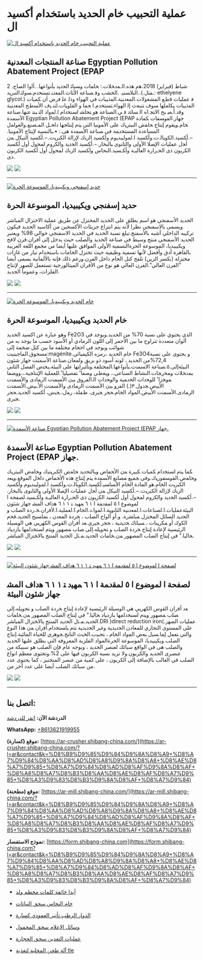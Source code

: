 # عملية التحبيب خام الحديد باستخدام أكسيد ال

<a href="https://swt.shibang-china.com/?l=ar&img&k=%D8%B9%D9%85%D9%84%D9%8A%D8%A9+%D8%A7%D9%84%D8%AA%D8%AD%D8%A8%D9%8A%D8%A8+%D8%AE%D8%A7%D9%85+%D8%A7%D9%84%D8%AD%D8%AF%D9%8A%D8%AF+%D8%A8%D8%A7%D8%B3%D8%AA%D8%AE%D8%AF%D8%A7%D9%85+%D8%A3%D9%83%D8%B3%D9%8A%D8%AF+%D8%A7%D9%84" target="_blank">![عملية التحبيب خام الحديد باستخدام أكسيد ال](http://static.shibang-china.com/all-800x300/876.jpg)</a>

## صناعة المنتجات المعدنية Egyptian Pollution Abatement Project (EPAP
2 شباط (فبراير) 2018.ﻫﻡ ﻫﺫﻩ.ﺍﻟ.ﻤﺩﺨﻼﺕ.: ﺨﺎﻤﺎﺕ ﻭﺴﺒﺎﺌ ﺍﻟﺤﺩﻴﺩ ﺒﺄﻨﻭﺍﻋﻬﺎ. .ﺃﻟﻭﺍ ﺍﻟﺼﺎﺝ. .ﺍﻟﺒﻼﺴﺘﻴ. .ﺍﻟﺨﺸﺏ ﻭﻓ ﺼﻨﺎﻋﺔ ﺍﻷﺜﺎﺙ.ﺍﻟﻤﻌﺩﻨ ﺘﺴﺘﺨﺩﻡ.ﺴﻭﺍﺌ.ﺍﻟﺘﺒﺭﻴﺩ.(.ﻤﺜل.: ethelyene glycol.) ﻓ ﻋﻤﻠﻴﺎﺕ ﻗﻁﻊ ﺍﻟﻤﺸﻐﻭﻻﺕ.ﺍﻟﻤﻌﺩﻨﻴﺔ.ﺍﻟﻤﺫﻴﺒﺎﺕ ﻓﻲ ﺍﻟﻬﻭﺍﺀ ﻭﺫﻟ ﻋﻠ ﻓﺭﺽ ﺃﻥ ﻜﻤﻴﺎﺕ ﺍﻟﻤﺫﻴﺒﺎﺕ ﺒﻜﺎﻤﻠﻬﺎ ﺴﻭﻑ ﺘﻨﺒﻌﺙ ﺇﻟ ﺍﻟﻬﻭﺍﺀ.ﺘﺴﺘﺨﺩﻡ.ﺍ ﺤﻤﺎ ﻭ ﺍﻟﻘﻠﻭﻴﺎﺕ.ﻟﺘﻨ ﻴﻑ ﺍﻷﺴﻁﺢ ﺍﻟﻤﻌﺩﻨﻴﺔ ﻭﻗﺩ.ﺃ.ﺼ ﺒﺢ ﺍﻻﺘﺠ ﺎﻩ ﺍﻟ ﺴﺎﺌﺩ ﻓ ﻲ.ﺍﻟﺼﻨﺎﻋﺔ ﻫﻭ ﺘﺤﺎﺸ ﺍﺴﺘﺨﺩﺍﻡ ﺍ.ﻟﻤﻭﺍﺩ ﺍﻟﺘ ﻴﻨﺘ ﻋﻨﻬﺎ.صناعة الأسمدة Egyptian Pollution Abatement Project (EPAP جهاز.ﺍﻟﻔﻭﺴﻔﺎﺕ ﻜﻤﺎﺩﺓ ﺨﺎﻡ.ﻭﻴﻘﻭﻡ ﺇﻨﺘﺎﺝ ﺤﺎﻤﺽ ﺍﻟﻨﻴﺘﺭﻴﻙ ﻋﻠﻰ ﺍﻷﻤﻭﻨﻴﺎ ﺍﻟﺘﻰ ﻴﺘﻡ ﺇﻨﺘﺎﺠﻬﺎ ﺩﺍﺨـل ﺍﻟﻤـﺼﻨﻊ.ﻭﺍﻟﻌﻭﺍﻤل ﺍﻟﻤﺴﺎﻋﺩﺓ ﺍﻟﻤﺴﺘﺨﺩﻤﺔ ﻓﻰ ﺼﻨﺎﻋﺔ ﺍﻷﺴﻤﺩﺓ ﻫﻰ.: •.ﺒﺎﻟﻨﺴﺒﺔ ﻹﻨﺘﺎﺝ ﺍﻷﻤﻭﻨﻴﺎ.−.ﺃﻜﺴﻴﺩ.ﺍﻟﻜﻭﺒﺎﻟ.ﺕ.ﻭﺃﻜﺴﻴﺩ ﺍ.ﻟﻤﻭﻟﻴﺒﺩﻴﻭﻡ ﻭﺃﻜﺴﻴﺩ ﺍﻟﺯﻨﻙ ﻹﺯﺍﻟﺔ ﺍﻟﻜﺒﺭﻴﺕ.−.ﺃﻜﺴﻴﺩ ﺍﻟﻨﻴﻜل ﻤﻥ ﺃﺠل ﻋﻤﻠﻴﺎﺕ ﺍﻹﺼﻼ ﺍﻷﻭﻟﻰ ﻭﺍﻟﺜﺎﻨﻭﻯ ﺒﺎﻟﺒﺨﺎﺭ.−.ﺃﻜﺴﻴﺩ ﺍﻟﺤﺩﻴﺩ ﻭﺍﻟﻜﺭﻭﻡ ﻟﻤﺤﻭل ﺃﻭل ﺃﻜﺴﻴﺩ ﺍﻟﻜﺭﺒﻭﻥ ﺫﻯ ﺍﻟﺤـﺭﺍﺭﺓ ﺍﻟﻌﺎﻟﻴـﺔ ﻭﺃﻜـﺴﻴﺩ.ﺍﻟﻨﺤﺎﺱ ﻭﺃﻜﺴﻴﺩ ﺍﻟﺯﻨﻙ ﻟﻤﺤﻭل ﺃﻭل ﺃﻜﺴﻴﺩ ﺍﻟﻜﺭﺒﻭﻥ ﺫﻯ.


<a href="https://whatsapp.shibangsoft.com/WhatsApp.php" target="_blank" title="WhatsApp">![](http://static.shibang-china.com/icon/whatsapp.png)</a> <a href="https://swt.shibang-china.com/?l=ar&icon&k=%D8%B9%D9%85%D9%84%D9%8A%D8%A9+%D8%A7%D9%84%D8%AA%D8%AD%D8%A8%D9%8A%D8%A8+%D8%AE%D8%A7%D9%85+%D8%A7%D9%84%D8%AD%D8%AF%D9%8A%D8%AF+%D8%A8%D8%A7%D8%B3%D8%AA%D8%AE%D8%AF%D8%A7%D9%85+%D8%A3%D9%83%D8%B3%D9%8A%D8%AF+%D8%A7%D9%84" target="_blank">![](http://static.shibang-china.com/icon/chat-ar.png)</a>

---

<a href="https://swt.shibang-china.com/?l=ar&img&k=%D8%B9%D9%85%D9%84%D9%8A%D8%A9+%D8%A7%D9%84%D8%AA%D8%AD%D8%A8%D9%8A%D8%A8+%D8%AE%D8%A7%D9%85+%D8%A7%D9%84%D8%AD%D8%AF%D9%8A%D8%AF+%D8%A8%D8%A7%D8%B3%D8%AA%D8%AE%D8%AF%D8%A7%D9%85+%D8%A3%D9%83%D8%B3%D9%8A%D8%AF+%D8%A7%D9%84" target="_blank">![حديد إسفنجي ويكيبيديا، الموسوعة الحرة](http://static.shibang-china.com/all-800x300/936.jpg)</a>

## حديد إسفنجي ويكيبيديا، الموسوعة الحرة
الحديد الأسفنجي هو اسم يطلق على الحديد المختزل عن طريق عملية الاختزال المباشر ويسمى بالاسفنجي نظرا لأنه يتم انتزاع جزيئات الأكسجين من أكاسيد الحديد فيكون تركيبه الداخلي أشبه بالأسفنج.تبلغ نسبة الحديد في الحديد الاسفنجي حوالي 98% ويعتبر الحديد الأسفنجي منتج وسيط في صناعة الحديد والصلب حيث يدخل إلى أفران.فرن لافح ويكيبيديا، الموسوعة الحرةالتسمية الأولى الموافق عليها أيضا من مجمع اللغة العربية بالقاهرة أدق وأفضل لأنها تسمية وظيفية حيث تختزل الخامات باستخدام تيار من غازات مختزلة (بكسر الزين) تلفح كتل الخام داخل الفرن.ورغم ذلك فإنه بالألمانية يسمى أيضا &quot;الفرن العالي&quot;.الفرن العالي هو نوع من الأفران الميتالورجية تستعمل للصهر لإنتاج الفلزات، وعموماً الحديد.


<a href="https://whatsapp.shibangsoft.com/WhatsApp.php" target="_blank" title="WhatsApp">![](http://static.shibang-china.com/icon/whatsapp.png)</a> <a href="https://swt.shibang-china.com/?l=ar&icon&k=%D8%B9%D9%85%D9%84%D9%8A%D8%A9+%D8%A7%D9%84%D8%AA%D8%AD%D8%A8%D9%8A%D8%A8+%D8%AE%D8%A7%D9%85+%D8%A7%D9%84%D8%AD%D8%AF%D9%8A%D8%AF+%D8%A8%D8%A7%D8%B3%D8%AA%D8%AE%D8%AF%D8%A7%D9%85+%D8%A3%D9%83%D8%B3%D9%8A%D8%AF+%D8%A7%D9%84" target="_blank">![](http://static.shibang-china.com/icon/chat-ar.png)</a>

---

<a href="https://swt.shibang-china.com/?l=ar&img&k=%D8%B9%D9%85%D9%84%D9%8A%D8%A9+%D8%A7%D9%84%D8%AA%D8%AD%D8%A8%D9%8A%D8%A8+%D8%AE%D8%A7%D9%85+%D8%A7%D9%84%D8%AD%D8%AF%D9%8A%D8%AF+%D8%A8%D8%A7%D8%B3%D8%AA%D8%AE%D8%AF%D8%A7%D9%85+%D8%A3%D9%83%D8%B3%D9%8A%D8%AF+%D8%A7%D9%84" target="_blank">![خام الحديد ويكيبيديا، الموسوعة الحرة](http://static.shibang-china.com/all-800x300/1425.jpg)</a>

## خام الحديد ويكيبيديا، الموسوعة الحرة
وهو عبارة عن اكسيد الحديد Fe2O3 الذي يحتوي على نسبة 70% من الحديد.ويوجد في ألوان متعددة تتراوح ما بين الأحمر إلى اللون الرمادي أو الأسود حسب ما يوجد به من شوائب ويوجد في احجام مختلفة ما بين كتل ضخمة إلى مسحوق.الماجينيت:magénite.خام الحديد ،رمزه الكيميائي Fe3O4و يحتوي على نسبة 72,4%من الحديد ، لونه أسود ذو بريق ولمعان.صناعة الأسمنت جهاز شئون البيئةﺇﻟﻰ.٥.ﺼﻨﺎﻋﺔ ﺍﻻﺴﻤﻨﺕ.ﺒﺄﻨﻭﺍﻋﻬﺎ.ﺍﻟﻤﺨﺘﻠﻔﺔ.ﻭﺘﺄﺜﻴﺭﺍﺘﻬﺎ ﻋﻠﻰ ﺍﻟﺒﻴﺌﺔ.ﻴﺨﺘﺹ ﺍﻟﻔﺼل ﺍﻟﺜﺎﻨﻲ ﺒﻤﺩﺨﻼﺕ ﻭﻤﺨﺭﺠﺎﺕ.ﺍﻟﻨﺸﺎﻁ ﺍﻟﺼﻨﺎﻋﻰ.، ﻭﻴﻌﻁﻰ ﻭﺼﻔﺎﹰ ﺘﻔﺼﻴﻠﻴﺎﹰ.ﻟﻠﻌﻤﻠﻴﺔ ﺍﻹﻨﺘﺎﺠﻴﺔ.،.ﻭﻭﺼﻔﺎ ﻤﻭﺠﺯﺍﹰ ﻟﻠﻭﺤﺩﺍﺕ ﺍﻟﺨﺩﻤﻴﺔ ﻭﺍﻟﻭﺤﺩﺍﺕ ﺍﻟ.ﺍﻟﻔﺭﻭﻕ ﺒﻴﻥ ﺍﻷﺴﻤﻨﺕ ﺍﻟﺭﻤﺎﺩﻯ ﻭﺍﻷﺴﻤﻨﺕ ﺍﻷﺒﻴﺽ.ﺠﺩﻭل.٣(.) ﺍﻟﻔﺭﻭ ﺒﻴﻥ ﺍﻷﺴﻤﻨﺕ ﺍﻟﺭﻤﺎﺩﻯ ﻭﺍﻷﺴﻤﻨﺕ ﺍﻷ.ﺒﻴﺽ.ﺍﻷﺴﻤﻨﺕ ﺍﻟﺭﻤﺎﺩﻯ.ﺍﻷﺴﻤﻨﺕ ﺍﻷﺒﻴﺽ.ﺍﻟﻤﻭﺍﺩ ﺍﻟﺨﺎﻡ.ﺤﺠﺭ ﺠﻴﺭﻯ، ﻁﻔﻠﺔ، ﺭﻤل،.ﺠﺒﺱ، ﺃﻜﺴﻴﺩ ﺍﻟﺤﺩﻴﺩ.ﺤﺠﺭ ﺠﻴﺭﻯ.


<a href="https://whatsapp.shibangsoft.com/WhatsApp.php" target="_blank" title="WhatsApp">![](http://static.shibang-china.com/icon/whatsapp.png)</a> <a href="https://swt.shibang-china.com/?l=ar&icon&k=%D8%B9%D9%85%D9%84%D9%8A%D8%A9+%D8%A7%D9%84%D8%AA%D8%AD%D8%A8%D9%8A%D8%A8+%D8%AE%D8%A7%D9%85+%D8%A7%D9%84%D8%AD%D8%AF%D9%8A%D8%AF+%D8%A8%D8%A7%D8%B3%D8%AA%D8%AE%D8%AF%D8%A7%D9%85+%D8%A3%D9%83%D8%B3%D9%8A%D8%AF+%D8%A7%D9%84" target="_blank">![](http://static.shibang-china.com/icon/chat-ar.png)</a>

---

<a href="https://swt.shibang-china.com/?l=ar&img&k=%D8%B9%D9%85%D9%84%D9%8A%D8%A9+%D8%A7%D9%84%D8%AA%D8%AD%D8%A8%D9%8A%D8%A8+%D8%AE%D8%A7%D9%85+%D8%A7%D9%84%D8%AD%D8%AF%D9%8A%D8%AF+%D8%A8%D8%A7%D8%B3%D8%AA%D8%AE%D8%AF%D8%A7%D9%85+%D8%A3%D9%83%D8%B3%D9%8A%D8%AF+%D8%A7%D9%84" target="_blank">![صناعة الأسمدة Egyptian Pollution Abatement Project (EPAP جهاز.](http://static.shibang-china.com/all-800x300/1410.jpg)</a>

## صناعة الأسمدة Egyptian Pollution Abatement Project (EPAP جهاز.
ﻜﻤﺎ ﻴﺘﻡ ﺍﺴﺘﺨﺩﺍﻡ ﻜﻤﻴﺎﺕ ﻜﺒﻴﺭﺓ ﻤﻥ ﺍﻷﺤﻤﺎﺽ ﻭﺒﺎﻟﺘﺤﺩﻴﺩ ﺤﺎﻤﺽ ﺍﻟﻜﺒﺭﻴﺘﻴﻙ ﻭﺤﺎﻤﺽ ﺍﻟﻨﻴﺘﺭﻴﻙ ﻭﺤﺎﻤﺽ.ﺍﻟﻔﻭﺴﻔﻭﺭﻴﻙ.ﻭﻓﻰ ﺠﻤﻴﻊ ﻤﺼﺎﻨﻊ ﺍﻷﺴﻤﺩﺓ ﻴﺘﻡ ﺇﻨﺘﺎﺝ ﻫﺫﻩ ﺍﻷﺤﻤﺎﺽ ﺩﺍﺨل ﺍﻟﻤﻭﻗﻊ.ﻭﻴﻌﺩ ﺍﻟﻜﺒﺭﻴﺕ ﺍﻟﺨﺎﻡ.ﻫﻭ ﺍﻟﻤﺎﺩﺓ ﺍﻟﺨﺎﻡ ﺍﻷﺴﺎﺴﻴ.ﺃﻜﺴﻴﺩ.ﺍﻟﻜﻭﺒﺎﻟ.ﺕ.ﻭﺃﻜﺴﻴﺩ ﺍ.ﻟﻤﻭﻟﻴﺒﺩﻴﻭﻡ ﻭﺃﻜﺴﻴﺩ ﺍﻟﺯﻨﻙ ﻹﺯﺍﻟﺔ ﺍﻟﻜﺒﺭﻴﺕ.−.ﺃﻜﺴﻴﺩ ﺍﻟﻨﻴﻜل ﻤﻥ ﺃﺠل ﻋﻤﻠﻴﺎﺕ ﺍﻹﺼﻼ ﺍﻷﻭﻟﻰ ﻭﺍﻟﺜﺎﻨﻭﻯ ﺒﺎﻟﺒﺨﺎﺭ.−.ﺃﻜﺴﻴﺩ ﺍﻟﺤﺩﻴﺩ ﻭﺍﻟﻜﺭﻭﻡ ﻟﻤﺤﻭل ﺃﻭل ﺃﻜﺴﻴﺩ ﺍﻟﻜﺭﺒﻭﻥ ﺫﻯ ﺍﻟﺤـﺭﺍﺭﺓ ﺍﻟﻌﺎﻟﻴـﺔ ﻭﺃﻜـﺴﻴﺩ.ﻟﺼﻔﺤﺔ ﺍ ﻟﻤﻭﻀﻭﻉ ﺍ ٥ ﻟﻤﻘﺩﻤﺔ ﺍ ١ ٦ ﻤﻬﻴﺩ ﺘ ١ ١ ٦ ﻫﺩﺍﻑ ﺍﻟﻤﺸ جهاز شئون البيئةﻋﻤﻠﻴﺎﺕ.ﺍ.ﻟﺼﻨﺎﻋﺎﺕ.ﺍ.ﻟﻤﻌﺩﻨﻴﺔ ﺍﻟﺜﺎﻨﻭﻴﺔ.ﺍ.ﻟﻤﻭﺍ.ﺩ.ﺍﻟﺨﺎﻡ.ﺍ.ﻟﻌﻤﻠﻴﺔ.ﺍ.ﻷﻓﺭﺍﻥ.ﺨ.ﺭﺩﺓ ﺍﻟﺼﻠﺏ ﻭ ﺍﻟﺤﺩﻴﺩ ﺍﻟﺴﺎﺌل ﺍﻟﻤﺨﺘﺯل ﻤﺒﺎﺸﺭﺓ. ﻭ.ﺃﻭ ﺃﻟﻭﺍﺡ ﺍﻟﺼﻠﺏ ، ﺨﺭﺩﺓ ﺍﻟﻤﻌﺩﻥ ، ﺘﻤﺎﺴﻴﺢ ﺍﻟﺤﺩﻴﺩ.ﻓﺤﻡ ﺍﻟﻜﻭﻙ ﺃﻭ ﻤﻜﺭﻴﻨﺎﺕ ، ﺴﺒﺎﺌﻙ ﺤﺩﻴﺩﻴﺔ ، ﺤﺠﺭ ﺠﻴﺭﻱ.ﻌﺩ ﺃﻓﺭﺍﻥ ﺍﻟﻘﻭﺱ ﺍﻟﻜﻬﺭﺒﻲ ﻫﻲ ﺍﻟﻭﺴﻴﻠﺔ ﺍﻟﺭﺌﻴﺴﻴﺔ ﻹﻋﺎﺩﺓ ﺇﻨﺘﺎﺝ ﺨﺭﺩﺓ ﺍﻟﺼﻠﺏ ﻭ ﺘﺤﻭﻴﻠﻪ.ﺇﻟﻰ ﺼﻠﺏ ﻤﺼﻬﻭﺭ ﻭﻴﺘﻡ ﺍﺴﺘﺨﺩﺍﻤﻬﺎ ﺒﺎﺯﺩﻴﺎﺩ ﺤﺎﻟﻴﺎ.&quot; ﻓﻲ ﺇﻨﺘﺎﺝ ﺍﻟﺼﻠﺏ ﺍﻟﻤﺼﻬﻭﺭ ﻤﻥ.ﺨﺎﻤﺎﺕ ﺍﻟﺤﺩﻴﺩ.ﻤ.ﺜل ﺍﻟﺤﺩﻴﺩ ﺍﻟﻤﻨﺘﺞ ﺒﺎﻻﺨﺘﺯﺍل ﺍﻟﻤﺒﺎﺸﺭ.


<a href="https://whatsapp.shibangsoft.com/WhatsApp.php" target="_blank" title="WhatsApp">![](http://static.shibang-china.com/icon/whatsapp.png)</a> <a href="https://swt.shibang-china.com/?l=ar&icon&k=%D8%B9%D9%85%D9%84%D9%8A%D8%A9+%D8%A7%D9%84%D8%AA%D8%AD%D8%A8%D9%8A%D8%A8+%D8%AE%D8%A7%D9%85+%D8%A7%D9%84%D8%AD%D8%AF%D9%8A%D8%AF+%D8%A8%D8%A7%D8%B3%D8%AA%D8%AE%D8%AF%D8%A7%D9%85+%D8%A3%D9%83%D8%B3%D9%8A%D8%AF+%D8%A7%D9%84" target="_blank">![](http://static.shibang-china.com/icon/chat-ar.png)</a>

---

<a href="https://swt.shibang-china.com/?l=ar&img&k=%D8%B9%D9%85%D9%84%D9%8A%D8%A9+%D8%A7%D9%84%D8%AA%D8%AD%D8%A8%D9%8A%D8%A8+%D8%AE%D8%A7%D9%85+%D8%A7%D9%84%D8%AD%D8%AF%D9%8A%D8%AF+%D8%A8%D8%A7%D8%B3%D8%AA%D8%AE%D8%AF%D8%A7%D9%85+%D8%A3%D9%83%D8%B3%D9%8A%D8%AF+%D8%A7%D9%84" target="_blank">![ﻟﺼﻔﺤﺔ ﺍ ﻟﻤﻭﻀﻭﻉ ﺍ ٥ ﻟﻤﻘﺩﻤﺔ ﺍ ١ ٦ ﻤﻬﻴﺩ ﺘ ١ ١ ٦ ﻫﺩﺍﻑ ﺍﻟﻤﺸ جهاز شئون البيئة](http://static.shibang-china.com/all-800x300/557.jpg)</a>

## ﻟﺼﻔﺤﺔ ﺍ ﻟﻤﻭﻀﻭﻉ ﺍ ٥ ﻟﻤﻘﺩﻤﺔ ﺍ ١ ٦ ﻤﻬﻴﺩ ﺘ ١ ١ ٦ ﻫﺩﺍﻑ ﺍﻟﻤﺸ جهاز شئون البيئة
ﻌﺩ ﺃﻓﺭﺍﻥ ﺍﻟﻘﻭﺱ ﺍﻟﻜﻬﺭﺒﻲ ﻫﻲ ﺍﻟﻭﺴﻴﻠﺔ ﺍﻟﺭﺌﻴﺴﻴﺔ ﻹﻋﺎﺩﺓ ﺇﻨﺘﺎﺝ ﺨﺭﺩﺓ ﺍﻟﺼﻠﺏ ﻭ ﺘﺤﻭﻴﻠﻪ.ﺇﻟﻰ ﺼﻠﺏ ﻤﺼﻬﻭﺭ ﻭﻴﺘﻡ ﺍﺴﺘﺨﺩﺍﻤﻬﺎ ﺒﺎﺯﺩﻴﺎﺩ ﺤﺎﻟﻴﺎ.&quot; ﻓﻲ ﺇﻨﺘﺎﺝ ﺍﻟﺼﻠﺏ ﺍﻟﻤﺼﻬﻭﺭ ﻤﻥ.ﺨﺎﻤﺎﺕ ﺍﻟﺤﺩﻴﺩ.ﻤ.ﺜل ﺍﻟﺤﺩﻴﺩ ﺍﻟﻤﻨﺘﺞ ﺒﺎﻻﺨﺘﺯﺍل ﺍﻟﻤﺒﺎﺸﺭ.DRI )direct reduction iron(.ﻋﻤﻠﻴﺎﺕ ﺍﻟﺼﻬﺭ ﻋﻠﻰ ﺍﻟﻤﺴﺘﻭﻯ ﺍﻟﺘﺠﺎﺭﻱ ﻟﻠﻤﻌﺎﺩﻥ ﺍﻟﺤﺩﻴﺩﻴﺔ ﻭﻏﻴﺭ ﺍﻟﺤﺩﻴﺩﻴﺔ ﺘﺘﻡ ﺒﺎﺴﺘﺨﺩﺍﻡ.ﺃﻓﺭﺍﻥ ﻤﻥ ﻫﺫﺍ ﺍﻟﻨﻭﻉ ﻭﺍﻟﺘﻲ ﺘﻌﻤل ﺇﻤﺎ.ﺴﻴل ﺒﻌﺽ ﺍﻟﻤﻭﺍﺩ ﺍﻟﺨﺎﻡ ، ﺘﺤﺒﻴﺏ.ﺍﻟﺨﺒﺙ ﺍﻟﻨﺎﺘﺞ.ﺠﻭﻫﺭﻱ ﻟﻠﺤﻴﺎﺓ ﺍﻟﻤﺎﺌﻴﺔ.إنتاج الصلب ويكيبيديا، الموسوعة الحرةالمواد الفلزية المعروفة التي يطلق عليها الحديد والصلب هى في الواقع سبائك لعنصر الحديد ، وبوجه عام فإن الصلب هو سبيكة من عنصرى الحديد والكربون.ولا تزيد نسبة الكربون فيها على 2%.وتحتوى معظم انواع الصلب في الغالب بالإضافة إلى الكربون ، على كمية من عنصر المنجنيز ، كما يحتوى عدد من سبائك الصلب أيضا على عدد آخر من.


<a href="https://whatsapp.shibangsoft.com/WhatsApp.php" target="_blank" title="WhatsApp">![](http://static.shibang-china.com/icon/whatsapp.png)</a> <a href="https://swt.shibang-china.com/?l=ar&icon&k=%D8%B9%D9%85%D9%84%D9%8A%D8%A9+%D8%A7%D9%84%D8%AA%D8%AD%D8%A8%D9%8A%D8%A8+%D8%AE%D8%A7%D9%85+%D8%A7%D9%84%D8%AD%D8%AF%D9%8A%D8%AF+%D8%A8%D8%A7%D8%B3%D8%AA%D8%AE%D8%AF%D8%A7%D9%85+%D8%A3%D9%83%D8%B3%D9%8A%D8%AF+%D8%A7%D9%84" target="_blank">![](http://static.shibang-china.com/icon/chat-ar.png)</a>

---
## اتصل بنا:

**الدردشة الآن:** [انقر للدردشة](https://swt.shibang-china.com?l=ar&contact&k=%D8%B9%D9%85%D9%84%D9%8A%D8%A9+%D8%A7%D9%84%D8%AA%D8%AD%D8%A8%D9%8A%D8%A8+%D8%AE%D8%A7%D9%85+%D8%A7%D9%84%D8%AD%D8%AF%D9%8A%D8%AF+%D8%A8%D8%A7%D8%B3%D8%AA%D8%AE%D8%AF%D8%A7%D9%85+%D8%A3%D9%83%D8%B3%D9%8A%D8%AF+%D8%A7%D9%84)

**WhatsApp:**  [+8613621919955](https://whatsapp.shibangsoft.com/WhatsApp.php)

**موقع (كسارة):** [https://ar-crusher.shibang-china.com/](https://ar-crusher.shibang-china.com/?l=ar&contact&k=%D8%B9%D9%85%D9%84%D9%8A%D8%A9+%D8%A7%D9%84%D8%AA%D8%AD%D8%A8%D9%8A%D8%A8+%D8%AE%D8%A7%D9%85+%D8%A7%D9%84%D8%AD%D8%AF%D9%8A%D8%AF+%D8%A8%D8%A7%D8%B3%D8%AA%D8%AE%D8%AF%D8%A7%D9%85+%D8%A3%D9%83%D8%B3%D9%8A%D8%AF+%D8%A7%D9%84)

**موقع (مطحنة):** [https://ar-mill.shibang-china.com/](https://ar-mill.shibang-china.com/?l=ar&contact&k=%D8%B9%D9%85%D9%84%D9%8A%D8%A9+%D8%A7%D9%84%D8%AA%D8%AD%D8%A8%D9%8A%D8%A8+%D8%AE%D8%A7%D9%85+%D8%A7%D9%84%D8%AD%D8%AF%D9%8A%D8%AF+%D8%A8%D8%A7%D8%B3%D8%AA%D8%AE%D8%AF%D8%A7%D9%85+%D8%A3%D9%83%D8%B3%D9%8A%D8%AF+%D8%A7%D9%84)

**نموذج الاستفسار:** [https://form.shibang-china.com](https://form.shibang-china.com?l=ar&contact&k=%D8%B9%D9%85%D9%84%D9%8A%D8%A9+%D8%A7%D9%84%D8%AA%D8%AD%D8%A8%D9%8A%D8%A8+%D8%AE%D8%A7%D9%85+%D8%A7%D9%84%D8%AD%D8%AF%D9%8A%D8%AF+%D8%A8%D8%A7%D8%B3%D8%AA%D8%AE%D8%AF%D8%A7%D9%85+%D8%A3%D9%83%D8%B3%D9%8A%D8%AF+%D8%A7%D9%84)

* [أبدا خائفة كلمات محطم ولد](../30/%D8%A3%D8%A8%D8%AF%D8%A7%20%D8%AE%D8%A7%D8%A6%D9%81%D8%A9%20%D9%83%D9%84%D9%85%D8%A7%D8%AA%20%D9%85%D8%AD%D8%B7%D9%85%20%D9%88%D9%84%D8%AF.md)

* [خام النحاس سحق النباتات](../26/%D8%AE%D8%A7%D9%85%20%D8%A7%D9%84%D9%86%D8%AD%D8%A7%D8%B3%20%D8%B3%D8%AD%D9%82%20%D8%A7%D9%84%D9%86%D8%A8%D8%A7%D8%AA%D8%A7%D8%AA.md)

* [الدوار الرطب تأثير العمودي كسارة](../29/%D8%A7%D9%84%D8%AF%D9%88%D8%A7%D8%B1%20%D8%A7%D9%84%D8%B1%D8%B7%D8%A8%20%D8%AA%D8%A3%D8%AB%D9%8A%D8%B1%20%D8%A7%D9%84%D8%B9%D9%85%D9%88%D8%AF%D9%8A%20%D9%83%D8%B3%D8%A7%D8%B1%D8%A9.md)

* [وسائل الإعلام سحق المحمول](../27/%D9%88%D8%B3%D8%A7%D8%A6%D9%84%20%D8%A7%D9%84%D8%A5%D8%B9%D9%84%D8%A7%D9%85%20%D8%B3%D8%AD%D9%82%20%D8%A7%D9%84%D9%85%D8%AD%D9%85%D9%88%D9%84.md)

* [عمليات التعدين سحق الحجارة](../29/%D8%B9%D9%85%D9%84%D9%8A%D8%A7%D8%AA%20%D8%A7%D9%84%D8%AA%D8%B9%D8%AF%D9%8A%D9%86%20%D8%B3%D8%AD%D9%82%20%D8%A7%D9%84%D8%AD%D8%AC%D8%A7%D8%B1%D8%A9.md)

* [آلة طحن المحلية لتغذية tle](../29/%D8%A2%D9%84%D8%A9%20%D8%B7%D8%AD%D9%86%20%D8%A7%D9%84%D9%85%D8%AD%D9%84%D9%8A%D8%A9%20%D9%84%D8%AA%D8%BA%D8%B0%D9%8A%D8%A9%20tle.md)